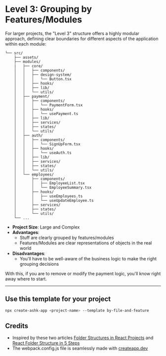 # Level 3: Grouping by Features/Modules

For larger projects, the "Level 3" structure offers a highly modular approach, defining clear boundaries for different aspects of the application within each module:

```
└── src/
    ├── assets/
    ├── modules/
    |   ├── core/
    │   │   ├── components/
    │   │   ├── design-system/
    │   │   │   └── Button.tsx
    │   │   ├── hooks/
    │   │   ├── lib/
    │   │   └── utils/
    │   ├── payment/
    │   │   ├── components/
    │   │   │   └── PaymentForm.tsx
    │   │   ├── hooks/
    │   │   │   └── usePayment.ts
    │   │   ├── lib/
    │   │   ├── services/
    │   │   ├── states/
    │   │   └── utils/
    │   ├── auth/
    │   │   ├── components/
    │   │   │   └── SignUpForm.tsx
    │   │   ├── hooks/
    │   │   │   └── useAuth.ts
    │   │   ├── lib/
    │   │   ├── services/
    │   │   ├── states/
    │   │   └── utils/
    │   └── employees/
    │       ├── components/
    │       │   ├── EmployeeList.tsx
    │       │   └── EmployeeSummary.tsx
    │       ├── hooks/
    │       │   ├── useEmployees.ts
    │       │   └── useUpdateEmployee.ts
    │       ├── services/
    │       ├── states/
    │       └── utils/
    └── ...
```

- **Project Size**: Large and Complex
- **Advantages**:
  - Stuff are clearly grouped by features/modules
  - Features/Modules are clear representations of objects in the real world
- **Disadvantages**:
  - You'll have to be well-aware of the business logic to make the right grouping decisions

With this, if you are to remove or modify the payment logic, you'll know right away where to start.

---

## Use this template for your project

```bash
npx create-ashk-app <project-name> --template by-file-and-feature
```

## Credits

- Inspired by these two articles [Folder Structures in React Projects](https://dev.to/itswillt/folder-structures-in-react-projects-3dp8) and [React Folder Structure in 5 Steps](https://www.robinwieruch.de/react-folder-structure/)
- The webpack.config.js file is seamlessly made with [createapp.dev](https://createapp.dev/)